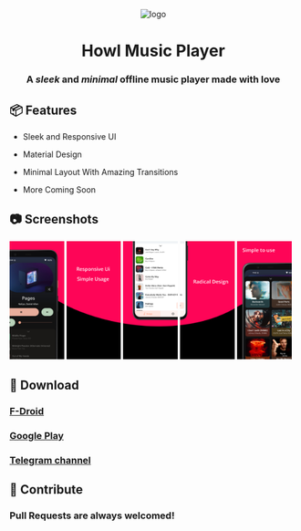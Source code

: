 <div align="center">

![logo](https://raw.githubusercontent.com/MrWooltrest/Howl/alpha/app/src/main/res/mipmap-xhdpi/ic_launcher_foreground.webp)

# Howl Music Player

### A *sleek* and *minimal* offline music player made with love

<div align="left">

## :package: Features 

- Sleek and Responsive UI

- Material Design

- Minimal Layout With Amazing Transitions 

- More Coming Soon

## :camera: Screenshots

<img src="metadata/en-US/images/phoneScreenshots/image1.jpeg" width="19%" alt="Now Playing" />

<img src="metadata/en-US/images/phoneScreenshots/image2.jpeg" width="19%" alt="Text1" />

<img src="metadata/en-US/images/phoneScreenshots/image3.jpeg" width="19%" alt="Songs" />

<img src="metadata/en-US/images/phoneScreenshots/image4.jpeg" width="19%" alt="Text2" />

<img src="metadata/en-US/images/phoneScreenshots/image5.jpeg" width="19%" alt="Albums" />

  
## :iphone: Download

### [F-Droid](https://apt.izzysoft.de/fdroid/index/apk/com.looker.howlmusic)
### [Google Play](https://play.google.com/store/apps/details?id=com.looker.howlmusic)
### [Telegram channel](https://telegram.me/IamlookerBuilds)


## :wave: Contribute

### Pull Requests are always welcomed!
